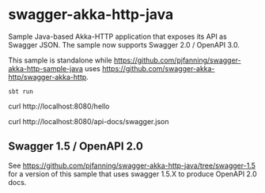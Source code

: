 # swagger-akka-http-java

Sample Java-based Akka-HTTP application that exposes its API as Swagger JSON. The sample now supports Swagger 2.0 / OpenAPI 3.0.

This sample is standalone while https://github.com/pjfanning/swagger-akka-http-sample-java uses https://github.com/swagger-akka-http/swagger-akka-http.

```sbt run```

curl http://localhost:8080/hello

curl http://localhost:8080/api-docs/swagger.json

## Swagger 1.5 / OpenAPI 2.0

See https://github.com/pjfanning/swagger-akka-http-java/tree/swagger-1.5 for a version of this sample that uses swagger 1.5.X to produce OpenAPI 2.0 docs.
